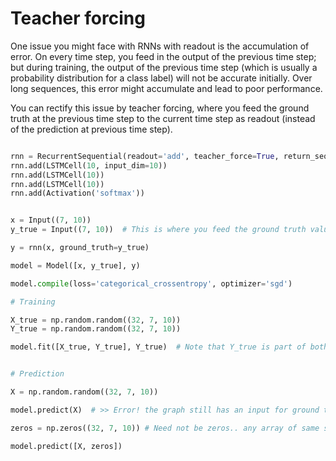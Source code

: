 # Teacher forcing

One issue you might face with RNNs with readout is the accumulation of error. On every time step, you feed in the output of the previous time step; but during training, the output of the previous time step (which is usually a probability distribution for a class label) will not be accurate initially. Over long sequences, this error might accumulate and lead to poor performance.

You can rectify this issue by teacher forcing, where you feed the ground truth at the previous time step to the current time step as readout (instead of the prediction at previous time step). 


```python

rnn = RecurrentSequential(readout='add', teacher_force=True, return_sequences=True)
rnn.add(LSTMCell(10, input_dim=10))
rnn.add(LSTMCell(10))
rnn.add(LSTMCell(10))
rnn.add(Activation('softmax'))


x = Input((7, 10))
y_true = Input((7, 10))  # This is where you feed the ground truth values

y = rnn(x, ground_truth=y_true)

model = Model([x, y_true], y)

model.compile(loss='categorical_crossentropy', optimizer='sgd')

# Training

X_true = np.random.random((32, 7, 10))
Y_true = np.random.random((32, 7, 10))

model.fit([X_true, Y_true], Y_true)  # Note that Y_true is part of both input and output


# Prediction

X = np.random.random((32, 7, 10))

model.predict(X)  # >> Error! the graph still has an input for ground truth.. 

zeros = np.zeros((32, 7, 10)) # Need not be zeros.. any array of same shape would do

model.predict([X, zeros])
```


